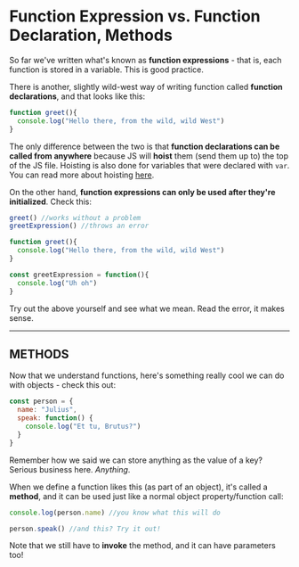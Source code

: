 # Function Expression vs. Function Declaration, Methods

So far we've written what's known as **function expressions** - that is, each function is stored in a variable. This is good practice.

There is another, slightly wild-west way of writing function called **function declarations**, and that looks like this:

```js
function greet(){
  console.log("Hello there, from the wild, wild West")
}
```  

The only difference between the two is that **function declarations can be called from anywhere** because JS will **hoist** them (send them up to) the top of the JS file.
Hoisting is also done for variables that were declared with `var`. You can read more about hoisting [here](https://developer.mozilla.org/en-US/docs/Glossary/Hoisting).

On the other hand, **function expressions can only be used after they're initialized**. Check this:
```js
greet() //works without a problem
greetExpression() //throws an error

function greet(){
  console.log("Hello there, from the wild, wild West")
}

const greetExpression = function(){
  console.log("Uh oh")
}
```  

Try out the above yourself and see what we mean. Read the error, it makes sense.

----------
 

## **METHODS**

Now that we understand functions, here's something really cool we can do with objects - check this out:

```js
const person = {
  name: "Julius",
  speak: function() {
    console.log("Et tu, Brutus?")
  }
}
```
  

Remember how we said we can store anything as the value of a key? Serious business here. _Anything_.


When we define a function likes this (as part of an object), it's called a **method**, and it can be used just like a normal object property/function call:

```js
console.log(person.name) //you know what this will do

person.speak() //and this? Try it out!
```  

Note that we still have to **invoke** the method, and it can have parameters too!